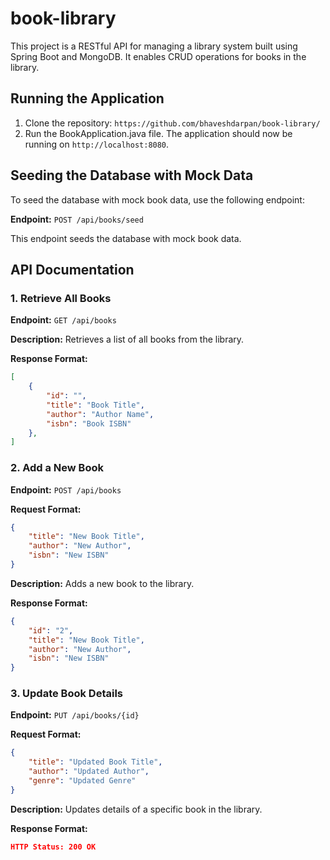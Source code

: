 # book-library
This project is a RESTful API for managing a library system built using Spring Boot and MongoDB. It enables CRUD operations for books in the library.

## Running the Application

1. Clone the repository: `https://github.com/bhaveshdarpan/book-library/`
2. Run the BookApplication.java file. The application should now be running on `http://localhost:8080`.

## Seeding the Database with Mock Data

To seed the database with mock book data, use the following endpoint:

**Endpoint:** `POST /api/books/seed`

This endpoint seeds the database with mock book data.

## API Documentation

### 1. Retrieve All Books

**Endpoint:** `GET /api/books`

**Description:** Retrieves a list of all books from the library.

**Response Format:**
```json
[
    {
        "id": "",
        "title": "Book Title",
        "author": "Author Name",
        "isbn": "Book ISBN"
    },
]
```

### 2. Add a New Book
**Endpoint:** `POST /api/books`

**Request Format:**
```json
{
    "title": "New Book Title",
    "author": "New Author",
    "isbn": "New ISBN"
}
```

**Description:** Adds a new book to the library.

**Response Format:**
```json
{
    "id": "2",
    "title": "New Book Title",
    "author": "New Author",
    "isbn": "New ISBN"
}
```

### 3. Update Book Details
**Endpoint:** `PUT /api/books/{id}`

**Request Format:**
```json
{
    "title": "Updated Book Title",
    "author": "Updated Author",
    "genre": "Updated Genre"
}
```

**Description:** Updates details of a specific book in the library.

**Response Format:**
```json
HTTP Status: 200 OK
```
